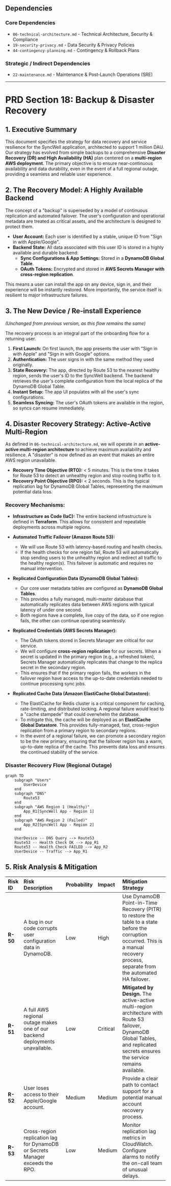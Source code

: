 ## Dependencies

### Core Dependencies
- `06-technical-architecture.md` - Technical Architecture, Security & Compliance
- `19-security-privacy.md` - Data Security & Privacy Policies
- `44-contingency-planning.md` - Contingency & Rollback Plans

### Strategic / Indirect Dependencies
- `22-maintenance.md` - Maintenance & Post-Launch Operations (SRE)

---

# PRD Section 18: Backup & Disaster Recovery

## 1. Executive Summary

This document specifies the strategy for data recovery and service resilience for the SyncWell application, architected to support 1 million DAU. Our strategy has evolved from simple backups to a comprehensive **Disaster Recovery (DR) and High Availability (HA)** plan centered on a **multi-region AWS deployment**. The primary objective is to ensure near-continuous availability and data durability, even in the event of a full regional outage, providing a seamless and reliable user experience.

## 2. The Recovery Model: A Highly Available Backend

The concept of a "backup" is superseded by a model of continuous replication and automated failover. The user's configuration and operational metadata are treated as critical assets, and the architecture is designed to protect them.

*   **User Account:** Each user is identified by a stable, unique ID from "Sign in with Apple/Google".
*   **Backend State:** All data associated with this user ID is stored in a highly available and durable backend:
    *   **Sync Configurations & App Settings:** Stored in a **DynamoDB Global Table**.
    *   **OAuth Tokens:** Encrypted and stored in **AWS Secrets Manager with cross-region replication**.

This means a user can install the app on any device, sign in, and their experience will be instantly restored. More importantly, the service itself is resilient to major infrastructure failures.

## 3. The New Device / Re-install Experience
*(Unchanged from previous version, as this flow remains the same)*

The recovery process is an integral part of the onboarding flow for a returning user.

1.  **First Launch:** On first launch, the app presents the user with "Sign in with Apple" and "Sign in with Google" options.
2.  **Authentication:** The user signs in with the same method they used originally.
3.  **State Recovery:** The app, directed by Route 53 to the nearest healthy region, sends the user's ID to the SyncWell backend. The backend retrieves the user's complete configuration from the local replica of the DynamoDB Global Table.
4.  **Instant Setup:** The app UI populates with all the user's sync configurations.
5.  **Seamless Syncing:** The user's OAuth tokens are available in the region, so syncs can resume immediately.

## 4. Disaster Recovery Strategy: Active-Active Multi-Region

As defined in `06-technical-architecture.md`, we will operate in an **active-active multi-region architecture** to achieve maximum availability and resilience. A "disaster" is now defined as an event that makes an entire AWS region unavailable.

*   **Recovery Time Objective (RTO):** < 5 minutes. This is the time it takes for Route 53 to detect an unhealthy region and stop routing traffic to it.
*   **Recovery Point Objective (RPO):** < 2 seconds. This is the typical replication lag for DynamoDB Global Tables, representing the maximum potential data loss.

### Recovery Mechanisms:

*   **Infrastructure as Code (IaC):** The entire backend infrastructure is defined in **Terraform**. This allows for consistent and repeatable deployments across multiple regions.
*   **Automated Traffic Failover (Amazon Route 53):**
    *   We will use Route 53 with latency-based routing and health checks.
    *   If the health checks for one region fail, Route 53 will automatically stop sending users to the unhealthy region and redirect all traffic to the healthy region(s). This failover is automatic and requires no manual intervention.

*   **Replicated Configuration Data (DynamoDB Global Tables):**
    *   Our core user metadata tables are configured as **DynamoDB Global Tables**.
    *   This provides a fully managed, multi-master database that automatically replicates data between AWS regions with typical latency of under one second.
    *   Both regions have a complete, live copy of the data, so if one region fails, the other can continue operating seamlessly.

*   **Replicated Credentials (AWS Secrets Manager):**
    *   The OAuth tokens stored in Secrets Manager are critical for our service.
    *   We will configure **cross-region replication** for our secrets. When a secret is updated in the primary region (e.g., a refreshed token), Secrets Manager automatically replicates that change to the replica secret in the secondary region.
    *   This ensures that if the primary region fails, the workers in the failover region have access to the up-to-date credentials needed to continue processing sync jobs.

*   **Replicated Cache Data (Amazon ElastiCache Global Datastore):**
    *   The ElastiCache for Redis cluster is a critical component for caching, rate-limiting, and distributed locking. A regional failure would lead to a "cache stampede" that could overwhelm the database.
    *   To mitigate this, the cache will be deployed as an **ElastiCache Global Datastore**. This provides fully-managed, fast, cross-region replication from a primary region to secondary regions.
    *   In the event of a regional failure, we can promote a secondary region to be the new primary, ensuring that the failover region has a warm, up-to-date replica of the cache. This prevents data loss and ensures the continued stability of the service.

### Disaster Recovery Flow (Regional Outage)
```mermaid
graph TD
    subgraph "Users"
        UserDevice
    end
    subgraph "DNS"
        Route53
    end
    subgraph "AWS Region 1 (Healthy)"
        App_R1[SyncWell App - Region 1]
    end
    subgraph "AWS Region 2 (Failed)"
        App_R2[SyncWell App - Region 2]
    end

    UserDevice -- DNS Query --> Route53
    Route53 -- Health Check OK --> App_R1
    Route53 -- Health Check FAILED --> App_R2
    UserDevice -- Traffic --> App_R1
```

## 5. Risk Analysis & Mitigation

| Risk ID | Risk Description | Probability | Impact | Mitigation Strategy |
| :--- | :--- | :--- | :--- | :--- |
| **R-50** | A bug in our code corrupts user configuration data in DynamoDB. | Low | High | Use DynamoDB Point-in-Time Recovery (PITR) to restore the table to a state before the corruption occurred. This is a manual recovery process, separate from the automated HA failover. |
| **R-51** | A full AWS regional outage makes one of our backend deployments unavailable. | Low | Critical | **Mitigated by Design.** The active-active multi-region architecture with Route 53 failover, DynamoDB Global Tables, and replicated secrets ensures the service remains available. |
| **R-52** | User loses access to their Apple/Google account. | Medium | Medium | Provide a clear path to contact support for a potential manual account recovery process. |
| **R-53** | Cross-region replication lag for DynamoDB or Secrets Manager exceeds the RPO. | Low | Medium | Monitor replication lag metrics in CloudWatch. Configure alarms to notify the on-call team of unusual delays. |
